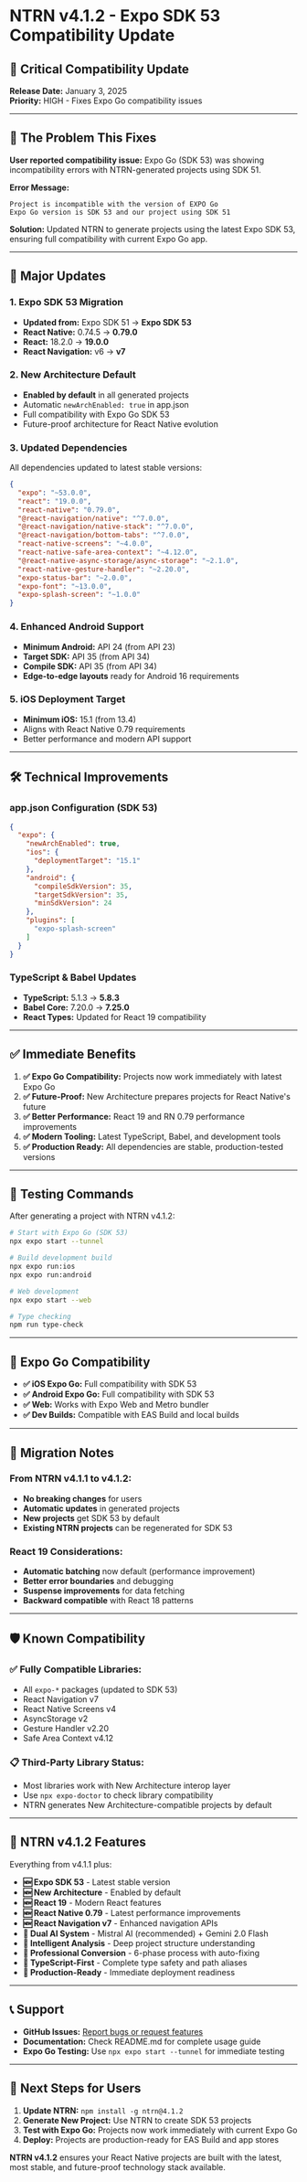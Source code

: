# NTRN v4.1.2 - Expo SDK 53 Compatibility Update

## 🚀 Critical Compatibility Update

**Release Date:** January 3, 2025  
**Priority:** HIGH - Fixes Expo Go compatibility issues

---

## 🎯 The Problem This Fixes

**User reported compatibility issue:** Expo Go (SDK 53) was showing incompatibility errors with NTRN-generated projects using SDK 51.

**Error Message:**
```
Project is incompatible with the version of EXPO Go
Expo Go version is SDK 53 and our project using SDK 51
```

**Solution:** Updated NTRN to generate projects using the latest Expo SDK 53, ensuring full compatibility with current Expo Go app.

---

## 🔄 Major Updates

### 1. **Expo SDK 53 Migration**
- **Updated from:** Expo SDK 51 → **Expo SDK 53**
- **React Native:** 0.74.5 → **0.79.0**
- **React:** 18.2.0 → **19.0.0**
- **React Navigation:** v6 → **v7**

### 2. **New Architecture Default**
- **Enabled by default** in all generated projects
- Automatic `newArchEnabled: true` in app.json
- Full compatibility with Expo Go SDK 53
- Future-proof architecture for React Native evolution

### 3. **Updated Dependencies**
All dependencies updated to latest stable versions:

```json
{
  "expo": "~53.0.0",
  "react": "19.0.0", 
  "react-native": "0.79.0",
  "@react-navigation/native": "^7.0.0",
  "@react-navigation/native-stack": "^7.0.0",
  "@react-navigation/bottom-tabs": "^7.0.0",
  "react-native-screens": "~4.0.0",
  "react-native-safe-area-context": "~4.12.0",
  "@react-native-async-storage/async-storage": "~2.1.0",
  "react-native-gesture-handler": "~2.20.0",
  "expo-status-bar": "~2.0.0",
  "expo-font": "~13.0.0",
  "expo-splash-screen": "~1.0.0"
}
```

### 4. **Enhanced Android Support**
- **Minimum Android:** API 24 (from API 23)
- **Target SDK:** API 35 (from API 34)
- **Compile SDK:** API 35 (from API 34)
- **Edge-to-edge layouts** ready for Android 16 requirements

### 5. **iOS Deployment Target**
- **Minimum iOS:** 15.1 (from 13.4)
- Aligns with React Native 0.79 requirements
- Better performance and modern API support

---

## 🛠️ Technical Improvements

### **app.json Configuration (SDK 53)**
```json
{
  "expo": {
    "newArchEnabled": true,
    "ios": {
      "deploymentTarget": "15.1"
    },
    "android": {
      "compileSdkVersion": 35,
      "targetSdkVersion": 35,
      "minSdkVersion": 24
    },
    "plugins": [
      "expo-splash-screen"
    ]
  }
}
```

### **TypeScript & Babel Updates**
- **TypeScript:** 5.1.3 → **5.8.3**
- **Babel Core:** 7.20.0 → **7.25.0**
- **React Types:** Updated for React 19 compatibility

---

## ✅ Immediate Benefits

1. **✅ Expo Go Compatibility:** Projects now work immediately with latest Expo Go
2. **✅ Future-Proof:** New Architecture prepares projects for React Native's future
3. **✅ Better Performance:** React 19 and RN 0.79 performance improvements
4. **✅ Modern Tooling:** Latest TypeScript, Babel, and development tools
5. **✅ Production Ready:** All dependencies are stable, production-tested versions

---

## 🚀 Testing Commands

After generating a project with NTRN v4.1.2:

```bash
# Start with Expo Go (SDK 53)
npx expo start --tunnel

# Build development build
npx expo run:ios
npx expo run:android

# Web development
npx expo start --web

# Type checking
npm run type-check
```

---

## 📱 Expo Go Compatibility

- **✅ iOS Expo Go:** Full compatibility with SDK 53
- **✅ Android Expo Go:** Full compatibility with SDK 53  
- **✅ Web:** Works with Expo Web and Metro bundler
- **✅ Dev Builds:** Compatible with EAS Build and local builds

---

## 🔄 Migration Notes

### **From NTRN v4.1.1 to v4.1.2:**
- **No breaking changes** for users
- **Automatic updates** in generated projects
- **New projects** get SDK 53 by default
- **Existing NTRN projects** can be regenerated for SDK 53

### **React 19 Considerations:**
- **Automatic batching** now default (performance improvement)
- **Better error boundaries** and debugging
- **Suspense improvements** for data fetching
- **Backward compatible** with React 18 patterns

---

## 🛡️ Known Compatibility

### **✅ Fully Compatible Libraries:**
- All `expo-*` packages (updated to SDK 53)
- React Navigation v7
- React Native Screens v4
- AsyncStorage v2
- Gesture Handler v2.20
- Safe Area Context v4.12

### **📋 Third-Party Library Status:**
- Most libraries work with New Architecture interop layer
- Use `npx expo-doctor` to check library compatibility
- NTRN generates New Architecture-compatible projects by default

---

## 🎉 NTRN v4.1.2 Features

Everything from v4.1.1 plus:

- **🆕 Expo SDK 53** - Latest stable version
- **🆕 New Architecture** - Enabled by default  
- **🆕 React 19** - Modern React features
- **🆕 React Native 0.79** - Latest performance improvements
- **🆕 React Navigation v7** - Enhanced navigation APIs
- **🔧 Dual AI System** - Mistral AI (recommended) + Gemini 2.0 Flash
- **🔧 Intelligent Analysis** - Deep project structure understanding
- **🔧 Professional Conversion** - 6-phase process with auto-fixing
- **🔧 TypeScript-First** - Complete type safety and path aliases
- **🔧 Production-Ready** - Immediate deployment readiness

---

## 📞 Support

- **GitHub Issues:** [Report bugs or request features](https://github.com/AmeyKuradeAK/ntrn/issues)
- **Documentation:** Check README.md for complete usage guide
- **Expo Go Testing:** Use `npx expo start --tunnel` for immediate testing

---

## 🎯 Next Steps for Users

1. **Update NTRN:** `npm install -g ntrn@4.1.2`
2. **Generate New Project:** Use NTRN to create SDK 53 projects
3. **Test with Expo Go:** Projects now work immediately with current Expo Go
4. **Deploy:** Projects are production-ready for EAS Build and app stores

**NTRN v4.1.2** ensures your React Native projects are built with the latest, most stable, and future-proof technology stack available. 